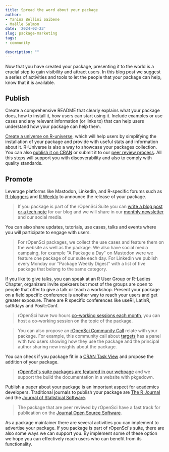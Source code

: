 ```yaml
---
title: Spread the word about your package
author:
- Yanina Bellini Saibene
- Maëlle Salmon
date: '2024-02-23'
slug: package-marketing
tags:
- community

description: ""
---
```



Now that you have created your package, presenting it to the world is a crucial step to gain visibility and attract users.  In this blog post we suggest a series of activities and tools to let the people that your package can help, know that it is available. 

## Publish

Create a comprehensive README that clearly explains what your package does, how to install it, how users can start using it. Include examples or use cases and any relevant information (or links to) that can help users understand how your package can help them. 

[Create a universe on R-universe](/blog/2021/06/22/setup-runiverse/), which will help users by simplifying the installation of your package and provide with useful stats and information about it. R-Universe is also a way to showcase your packages collection. You can also [publish it on CRAN](https://cran.r-project.org) or submit it to our [peer review process](https://ropensci.org/software-review/). All this steps will support you with discoverability and also to comply with quality standards.  

## Promote 

Leverage platforms like Mastodon, LinkedIn, and R-specific forums such as [R-bloggers](https://www.r-bloggers.com) and [R Weekly](https://rweekly.org) to announce the release of your package. 

> If you package is part of the rOpenSci Suite you can [write a blog post or a tech note](https://blogguide.ropensci.org/) for our blog and we will share in our [monthly newsletter](/news/) and our social media.

You can also share updates, tutorials, use cases, talks and events where you will participate to engage with users. 


> For rOpenSci packages, we collect the use cases and feature them on the website as well as the package. We also have social media campaing, for example "A Package a Day" on Mastodon were we feature one package of our suite each day. For LinkedIn we publish every Monday our "Package Weekly Digest" with a list of five package that belong to the same category.

If you like to give talks, you can speak at an R User Group or R-Ladies Chapter, organizers invite spekaers but most of the groups are open to people that offer to give a talk or teach a workshop. Present your package on a field specific conference is another way to reach your users and get greater exposure.  There are R specific conferences like useR!, LatinR, satRdays and Posit::Conf. 


> rOpenSci have two hours [co-working sessions each month](/coworking/), you can host a co-working session on the topic of the package.

> You can also propose an [rOpenSci Community Call](/commcalls/) relate with your package. For example, this community call about [targets](/commcalls/jan2023-targets/) has a panel with two users showing how they use the package and the principal author sharing new insights about the package.

You can check if you package fit in a [CRAN Task View]( https://cran.r-project.org/web/views/) and propose the addition of your package.

> [rOpenSci's suite packages are featured in our webpage](https://ropensci.org/packages/) and we support the build the documentation in a website with pkgedown.  

Publish a paper about your package is an important aspect for academics developers. Traditional journals to publish your package are [The R Journal]() and the [Journal of Statistical Software](). 

> The package that are peer reviwed by rOpenSci have a fast track for publication on the [Journal Open Source Software]().


As a package maintainer there are several activities you can implement to advertise your package. If you package is part of rOpenSci's suite, there are also some ways we can support you. By implement some of these option we hope you can effectively reach users who can benefit from its functionality.  